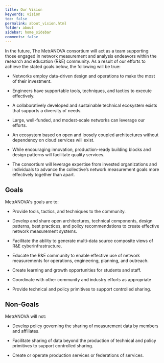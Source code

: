 ```yaml
---
title: Our Vision
keywords: vision
toc: false
permalink: about_vision.html
folder: about
sidebar: home_sidebar
comments: false
---
```


In the future, The MetrANOVA consortium will act as a team supporting
those engaged in network measurement and analysis endeavors within the
research and education (R&E) community. As a result of our efforts to
achieve the stated goals below, the following will be true:

 * Networks employ data-driven design and operations to make the most
   of their investment.

 * Engineers have supportable tools, techniques, and tactics to
   execute effectively.

 * A collaboratively developed and sustainable technical ecosystem
   exists that supports a diversity of needs.

 * Large, well-funded, and modest-scale networks can leverage our
   efforts.

 * An ecosystem based on open and loosely coupled architectures
   without dependency on cloud services will exist.
 
 * While encouraging innovation, production-ready building blocks and
   design patterns will facilitate quality services.
 
 * The consortium will leverage expertise from invested organizations
   and individuals to advance the collective’s network measurement
   goals more effectively together than apart.


## Goals

MetrANOVA's goals are to:

 * Provide tools, tactics, and techniques to the community.
 
 * Develop and share open architectures, technical components, design
   patterns, best practices, and policy recommendations to create
   effective network measurement systems.
 
 * Facilitate the ability to generate multi-data source composite
   views of R&E cyberinfrastructure.

 * Educate the R&E community to enable effective use of network
   measurements for operations, engineering, planning, and outreach.
 
 * Create learning and growth opportunities for students and staff.
 
 * Coordinate with other community and industry efforts as appropriate

 * Provide technical and policy primitives to support controlled
   sharing.


## Non-Goals

MetrANOVA will not:

 * Develop policy governing the sharing of measurement data by members
   and affiliates.
 
 * Facilitate sharing of data beyond the production of technical and
   policy primitives to support controlled sharing.

 * Create or operate production services or federations of services.

